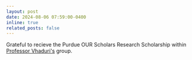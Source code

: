 ```yaml
---
layout: post
date: 2024-08-06 07:59:00-0400
inline: true 
related_posts: false
---
```


Grateful to recieve the Purdue OUR Scholars Research Scholarship within [Professor Vhaduri's](https://sudipvhaduri.wordpress.com/) group.
